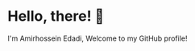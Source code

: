 # Hello, there! 👋

I'm Amirhossein Edadi, Welcome to my GitHub profile!

<!-- I'm Amirhossein Edadi, a Django and Python developer passionate about building web applications. Welcome to my GitHub profile!

## Skills
- Programming languages: Python
- Web frameworks: Django, Django REST Framework
- Databases: MySQL
- Frontend technologies: HTML, CSS, JavaScript
- Version control: Git, GitHub
- Containerization: Docker
- Testing: Pytest -->

<!--- - 👋 Hi, I’m Amirhossein-Edadi
- 👀 I’m interested in Back-End development
- 💞️ I’m looking to collaborate on comprehensive website Back-Ends
- 📫 How to reach me ...
--->
<!---
Amirhossein-code/Amirhossein-code is a ✨ special ✨ repository because its `README.md` (this file) appears on your GitHub profile.
You can click the Preview link to take a look at your changes.
--->
